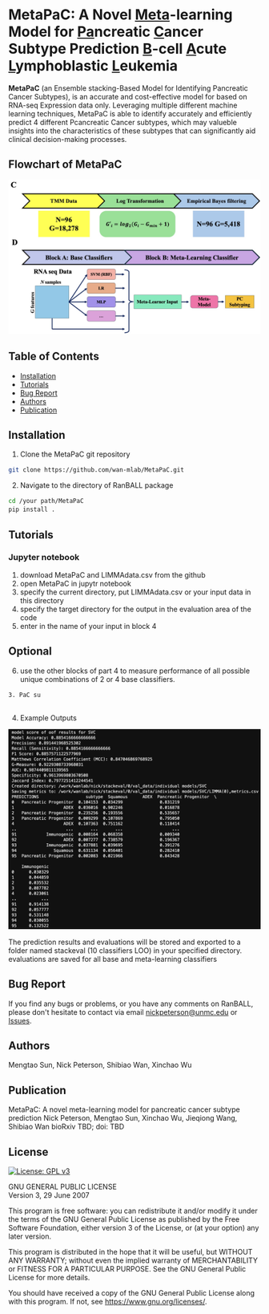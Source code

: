 # MetaPaC: A Novel <ins>Meta</ins>-learning Model for <ins>Pa</ins>ncreatic <ins>C</ins>ancer Subtype Prediction <ins>B</ins>-cell <ins>A</ins>cute <ins>L</ins>ymphoblastic <ins>L</ins>eukemia
**MetaPaC** (an Ensemble stacking-Based Model for Identifying Pancreatic Cancer Subtypes), is an accurate and cost-effective model for based on RNA-seq Expression data only. Leveraging multiple different machine learning techniques, MetaPaC is able to identify accurately and efficiently predict 4 different Pcancreatic Cancer subtypes, which may valueble insights into the characteristics of these subtypes that can significantly aid clinical decision-making processes.

## Flowchart of MetaPaC
![Flowchart of MetaPaC](Flowchart.png)

## Table of Contents
- [Installation](#installation)
- [Tutorials](#Tutorials)
- [Bug Report](#Bug-Report)
- [Authors](#Authors)
- [Publication](#Publication)
## Installation
1. Clone the MetaPaC git repository
```bash
git clone https://github.com/wan-mlab/MetaPaC.git
```
2. Navigate to the directory of RanBALL package
```bash
cd /your path/MetaPaC
pip install .
```
## Tutorials
### Jupyter notebook
1. download MetaPaC and LIMMAdata.csv from the github
2. open MetaPaC in jupytr notebook
3. specify the current directory, put LIMMAdata.csv or your input data in this directory
4. specify the target directory for the output in the evaluation area of the code
5. enter in the name of your input in block 4
## Optional
6. use the other blocks of part 4 to measure performance of all possible unique combinations of 2 or 4 base classifiers.
   
```
3. PaC su


```

4. Example Outputs

![Example Outputs](OUTPUTgithub.png)

The prediction results and evaluations will be stored and exported to a folder named stackeval (10 classifiers LOO) in your specified directory.
evaluations are saved for all base and meta-learning classifiers

## Bug Report

If you find any bugs or problems, or you have any comments on RanBALL, please don't hesitate to contact via email nickpeterson@unmc.edu or [Issues](https://github.com/wan-mlab/MetaPaC/issues).

## Authors
Mengtao Sun, Nick Peterson, Shibiao Wan, Xinchao Wu

## Publication
MetaPaC: A novel meta-learning model for pancreatic cancer subtype prediction
Nick Peterson, Mengtao Sun, Xinchao Wu, Jieqiong Wang, Shibiao Wan
bioRxiv TBD; doi: TBD

## License 

[![License: GPL v3](https://img.shields.io/badge/License-GPL%20v3-blue.svg)](https://www.gnu.org/licenses/gpl-3.0)

GNU GENERAL PUBLIC LICENSE  
Version 3, 29 June 2007

This program is free software: you can redistribute it and/or modify
it under the terms of the GNU General Public License as published by
the Free Software Foundation, either version 3 of the License, or
(at your option) any later version.

This program is distributed in the hope that it will be useful,
but WITHOUT ANY WARRANTY; without even the implied warranty of
MERCHANTABILITY or FITNESS FOR A PARTICULAR PURPOSE.  See the
GNU General Public License for more details.

You should have received a copy of the GNU General Public License
along with this program.  If not, see <https://www.gnu.org/licenses/>.
